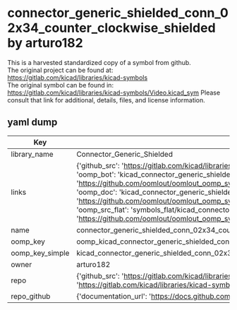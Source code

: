 # connector_generic_shielded_conn_02x34_counter_clockwise_shielded by arturo182  
This is a harvested standardized copy of a symbol from github.  
The original project can be found at:  
https://gitlab.com/kicad/libraries/kicad-symbols  
The original symbol can be found in:
https://gitlab.com/kicad/libraries/kicad-symbols/Video.kicad_sym
Please consult that link for additional, details, files, and license information.  
## yaml dump  
| Key | Value |  
| --- | --- |  
| library_name | Connector_Generic_Shielded |  
| links | {'github_src': 'https://gitlab.com/kicad/libraries/kicad-symbols/Video.kicad_sym', 'github_src_repo': 'https://gitlab.com/kicad/libraries/kicad-symbols', 'oomp_bot': 'kicad_connector_generic_shielded_conn_02x34_counter_clockwise_shielded/working', 'oomp_bot_github': 'https://github.com/oomlout/oomlout_oomp_symbol_bot/tree/main/kicad_connector_generic_shielded_conn_02x34_counter_clockwise_shielded/working', 'oomp_doc': 'kicad_connector_generic_shielded_conn_02x34_counter_clockwise_shielded/working', 'oomp_doc_github': 'https://github.com/oomlout/oomlout_oomp_symbol_doc/tree/main/kicad_connector_generic_shielded_conn_02x34_counter_clockwise_shielded/working', 'oomp_src_flat': 'symbols_flat/kicad_connector_generic_shielded_conn_02x34_counter_clockwise_shielded/working', 'oomp_src_flat_github': 'https://github.com/oomlout/oomlout_oomp_symbol_src/tree/main/kicad_connector_generic_shielded_conn_02x34_counter_clockwise_shielded/working'} |  
| name | connector_generic_shielded_conn_02x34_counter_clockwise_shielded |  
| oomp_key | oomp_kicad_connector_generic_shielded_conn_02x34_counter_clockwise_shielded |  
| oomp_key_simple | kicad_connector_generic_shielded_conn_02x34_counter_clockwise_shielded |  
| owner | arturo182 |  
| repo | {'github_src': 'https://gitlab.com/kicad/libraries/kicad-symbols/Video.kicad_sym', 'name': 'libraries/kicad-symbols', 'owner': 'kicad', 'url': 'https://gitlab.com/kicad/libraries/kicad-symbols'} |  
| repo_github | {'documentation_url': 'https://docs.github.com/rest/repos/repos#get-a-repository', 'message': 'Not Found'} |  

